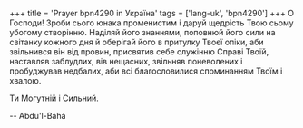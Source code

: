 +++
title = 'Prayer bpn4290 in Україна'
tags = ['lang-uk', 'bpn4290']
+++
О Господи! Зроби сього юнака променистим і даруй щедрість Твою сьому убогому створінню. Наділяй його знаннями, поповнюй його сили на світанку кожного дня й оберігай його в притулку Твоєї опіки, аби звільнився він від провин, присвятив себе служінню Справі Твоїй, наставляв заблудлих, вів нещасних, звільняв поневолених і пробуджував недбалих, аби всі благословилися споминанням Твоїм і хвалою.

Ти Могутній і Сильний.

-- Abdu'l-Bahá
